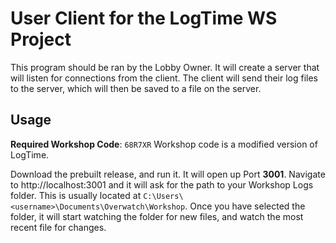 # User Client for the LogTime WS Project

This program should be ran by the Lobby Owner. It will create a server that will listen for connections from the client. The client will send their log files to the server, which will then be saved to a file on the server.

## Usage

**Required Workshop Code**: `68R7XR`
Workshop code is a modified version of LogTime.

Download the prebuilt release, and run it. It will open up Port **3001**. Navigate to http://localhost:3001 and it will ask for the path to your Workshop Logs folder. This is usually located at `C:\Users\<username>\Documents\Overwatch\Workshop`. Once you have selected the folder, it will start watching the folder for new files, and watch the most recent file for changes.
